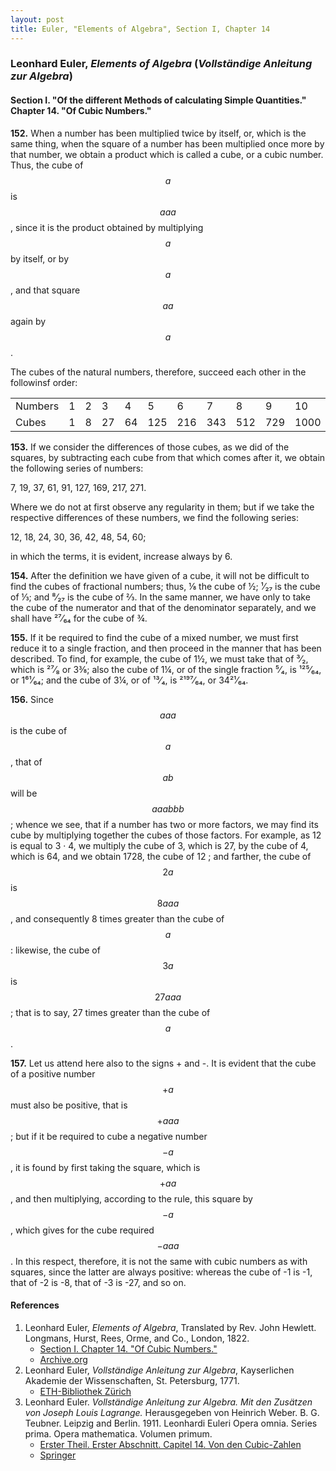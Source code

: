 ```yaml
---
layout: post
title: Euler, "Elements of Algebra", Section I, Chapter 14
---
```


### Leonhard Euler, *Elements of Algebra* (*Vollständige Anleitung zur Algebra*)

#### Section I. "Of the different Methods of calculating Simple Quantities." Chapter 14. "Of Cubic Numbers."

**152.** When a number has been multiplied twice by itself,
or, which is the same thing, when the square of a number
has been multiplied once more by that number, we obtain
a product which is called a cube, or a cubic number. Thus,
the cube of $$a$$ is $$aaa$$, since it is the product obtained by
multiplying $$a$$ by itself, or by $$a$$, and that square $$aa$$ again
by $$a$$.

The cubes of the natural numbers, therefore, succeed
each other in the followinsf order:

<table>
  <tr>
    <td>Numbers</td>
    <td>1</td>
    <td>2</td>
    <td>3</td>
    <td>4</td>
    <td>5</td>
    <td>6</td>
    <td>7</td>
    <td>8</td>
    <td>9</td>
    <td>10</td>
  </tr>
  <tr>
    <td>Cubes</td>
    <td>1</td>
    <td>8</td>
    <td>27</td>
    <td>64</td>
    <td>125</td>
    <td>216</td>
    <td>343</td>
    <td>512</td>
    <td>729</td>
    <td>1000</td>
  </tr>
</table>

**153.** If we consider the differences of those cubes, as we
did of the squares, by subtracting each cube from that
which comes after it, we obtain the following series of
numbers:

7, 19, 37, 61, 91, 127, 169, 217, 271.

Where we do not at first observe any regularity in them;
but if we take the respective differences of these numbers, we
find the following series:

12, 18, 24, 30, 36, 42, 48, 54, 60;

in which the terms, it is evident, increase always by 6.

**154.** After the definition we have given of a cube, it will
not be difficult to find the cubes of fractional numbers;
thus, ⅛ the cube of ½; ¹⁄₂₇ is the cube of ⅓; and ⁸⁄₂₇ is the
cube of ⅔. In the same manner, we have only to take the
cube of the numerator and that of the denominator separately,
and we shall have ²⁷⁄₆₄ for the cube of ¾.

**155.** If it be required to find the cube of a mixed number, we must first reduce
it to a single fraction, and then
proceed in the manner that has been described. To find,
for example, the cube of 1½, we must take that of  ³⁄₂, which
is ²⁷⁄₈ or 3⅜; also the cube of 1¼, or of the single fraction
⁵⁄₄, is ¹²⁵⁄₆₄, or 1⁶¹⁄₆₄; and the cube of 3¼, or of ¹³⁄₄,
is ²¹⁹⁷⁄₆₄, or 34²¹⁄₆₄.

**156.** Since $$aaa$$ is the cube of $$a$$, that of
$$ab$$ will be $$aaabbb$$;
whence we see, that if a number has two or more factors, we
may find its cube by multiplying together the cubes of those
factors. For example, as 12 is equal to 3 · 4, we multiply
the cube of 3, which is 27, by the cube of 4, which is 64,
and we obtain 1728, the cube of 12 ; and farther, the cube
of $$2a$$ is $$8aaa$$, and consequently 8 times greater than the
cube of $$a$$: likewise, the cube of $$3a$$ is $$27aaa$$; that is to say,
27 times greater than the cube of $$a$$.

**157.** Let us attend here also to the signs + and -. It
is evident that the cube of a positive number $$+a$$ must also
be positive, that is $$+aaa$$; but if it be required to cube a
negative number $$-a$$, it is found by first taking the square,
which is $$+aa$$, and then multiplying, according to the rule,
this square by $$-a$$, which gives for the cube required $$-aaa$$.
In this respect, therefore, it is not the same with cubic numbers
as with squares, since the latter are always positive:
whereas the cube of -1 is -1, that of -2 is -8, that of
-3 is -27, and so on.



#### References

1. Leonhard Euler, *Elements of Algebra*, Translated by Rev. John Hewlett. Longmans, Hurst, Rees, Orme, and Co., London, 1822.
    - [Section I. Chapter 14. "Of Cubic Numbers."](/assets/euler/en/I-14.pdf)
    - [Archive.org](https://archive.org/details/elementsofalgebr00euleuoft/)
3. Leonhard Euler, *Vollständige Anleitung zur Algebra*, Kayserlichen Akademie der Wissenschaften, St. Petersburg, 1771.
    - [ETH-Bibliothek Zürich](https://doi.org/10.3931/e-rara-9093)
2. Leonhard Euler. *Vollständige Anleitung zur Algebra. Mit den Zusätzen von Joseph Louis Lagrange.* Herausgegeben von Heinrich Weber. B. G. Teubner. Leipzig and Berlin. 1911. Leonhardi Euleri Opera omnia. Series prima. Opera mathematica. Volumen primum.
    - [Erster Theil. Erster Abschnitt. Capitel 14. Von den Cubic-Zahlen](/assets/euler/de/I-I-14.pdf)
    - [Springer](https://link.springer.com/book/9783764314002)